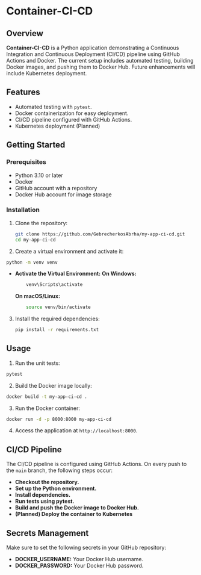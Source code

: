 # Container-CI-CD

## Overview

**Container-CI-CD** is a Python application demonstrating a Continuous Integration and Continuous Deployment (CI/CD) pipeline using GitHub Actions and Docker. The current setup includes automated testing, building Docker images, and pushing them to Docker Hub. Future enhancements will include Kubernetes deployment.  

## Features

- Automated testing with `pytest`.
- Docker containerization for easy deployment.
- CI/CD pipeline configured with GitHub Actions.
- Kubernetes deployment (Planned)  

## Getting Started

### Prerequisites

- Python 3.10 or later
- Docker
- GitHub account with a repository
- Docker Hub account for image storage

### Installation

1.  Clone the repository:

    ```bash
    git clone https://github.com/GebrecherkosAbrha/my-app-ci-cd.git
    cd my-app-ci-cd
    ```

2.  Create a virtual environment and activate it:

```bash
python -m venv venv
```

- **Activate the Virtual Environment:**
  **On Windows:**

  ```bash
      venv\Scripts\activate
  ```

  **On macOS/Linux:**

  ```bash
      source venv/bin/activate
  ```

3.  Install the required dependencies:

    ```bash
    pip install -r requirements.txt
    ```

## Usage

1.  Run the unit tests:

```bash
pytest
```
2. Build the Docker image locally:

```bash
docker build -t my-app-ci-cd .
```

3. Run the Docker container:

```bash
docker run -d -p 8000:8000 my-app-ci-cd
```

4.  Access the application at `http://localhost:8000`.

## CI/CD Pipeline

The CI/CD pipeline is configured using GitHub Actions. On every push to the `main` branch, the following steps occur:

- **Checkout the repository.**
- **Set up the Python environment.**
- **Install dependencies.**
- **Run tests using pytest.**
- **Build and push the Docker image to Docker Hub.**
- **(Planned) Deploy the container to Kubernetes**

## Secrets Management

Make sure to set the following secrets in your GitHub repository:

- **DOCKER_USERNAME:** Your Docker Hub username.
- **DOCKER_PASSWORD:** Your Docker Hub password.

